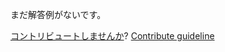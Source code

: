 
まだ解答例がないです。

[コントリビュートしませんか](https://github.com/BFEdev/BFE.dev-solutions/blob/main/problem/find-the-single-integer_ja.md)?  [Contribute guideline](https://github.com/BFEdev/BFE.dev-solutions#how-to-contribute)
